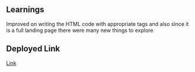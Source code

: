 ## Learnings ##
Improved on writing the HTML code with appropriate tags and also since it is a full landing page there were many new things to explore

## Deployed Link ##
[Link](https://nimble-jalebi-3386d3.netlify.app/)